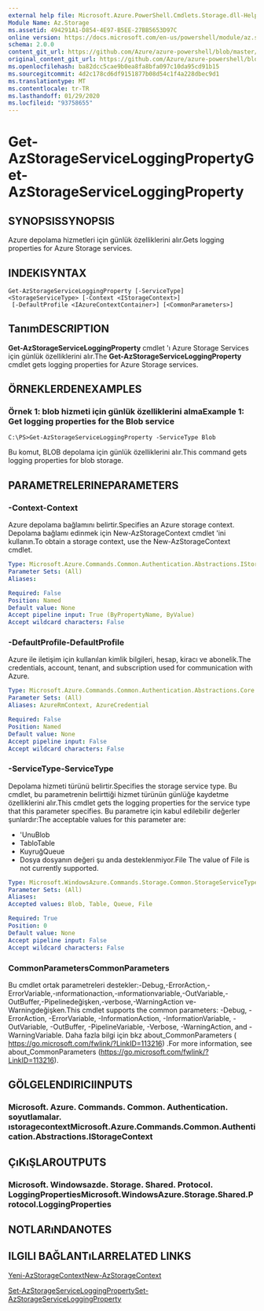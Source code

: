 ```yaml
---
external help file: Microsoft.Azure.PowerShell.Cmdlets.Storage.dll-Help.xml
Module Name: Az.Storage
ms.assetid: 494291A1-D854-4E97-B5EE-27BB5653D97C
online version: https://docs.microsoft.com/en-us/powershell/module/az.storage/get-azstorageserviceloggingproperty
schema: 2.0.0
content_git_url: https://github.com/Azure/azure-powershell/blob/master/src/Storage/Storage.Management/help/Get-AzStorageServiceLoggingProperty.md
original_content_git_url: https://github.com/Azure/azure-powershell/blob/master/src/Storage/Storage.Management/help/Get-AzStorageServiceLoggingProperty.md
ms.openlocfilehash: ba82dcc5cae9b0ea8fa8bfa097c10da95cd91b15
ms.sourcegitcommit: 4d2c178cd6df9151877b08d54c1f4a228dbec9d1
ms.translationtype: MT
ms.contentlocale: tr-TR
ms.lasthandoff: 01/29/2020
ms.locfileid: "93758655"
---
```

# <span data-ttu-id="934de-101">Get-AzStorageServiceLoggingProperty</span><span class="sxs-lookup"><span data-stu-id="934de-101">Get-AzStorageServiceLoggingProperty</span></span>

## <span data-ttu-id="934de-102">SYNOPSIS</span><span class="sxs-lookup"><span data-stu-id="934de-102">SYNOPSIS</span></span>
<span data-ttu-id="934de-103">Azure depolama hizmetleri için günlük özelliklerini alır.</span><span class="sxs-lookup"><span data-stu-id="934de-103">Gets logging properties for Azure Storage services.</span></span>

## <span data-ttu-id="934de-104">INDEKI</span><span class="sxs-lookup"><span data-stu-id="934de-104">SYNTAX</span></span>

```
Get-AzStorageServiceLoggingProperty [-ServiceType] <StorageServiceType> [-Context <IStorageContext>]
 [-DefaultProfile <IAzureContextContainer>] [<CommonParameters>]
```

## <span data-ttu-id="934de-105">Tanım</span><span class="sxs-lookup"><span data-stu-id="934de-105">DESCRIPTION</span></span>
<span data-ttu-id="934de-106">**Get-AzStorageServiceLoggingProperty** cmdlet 'ı Azure Storage Services için günlük özelliklerini alır.</span><span class="sxs-lookup"><span data-stu-id="934de-106">The **Get-AzStorageServiceLoggingProperty** cmdlet gets logging properties for Azure Storage services.</span></span>

## <span data-ttu-id="934de-107">ÖRNEKLERDEN</span><span class="sxs-lookup"><span data-stu-id="934de-107">EXAMPLES</span></span>

### <span data-ttu-id="934de-108">Örnek 1: blob hizmeti için günlük özelliklerini alma</span><span class="sxs-lookup"><span data-stu-id="934de-108">Example 1: Get logging properties for the Blob service</span></span>
```
C:\PS>Get-AzStorageServiceLoggingProperty -ServiceType Blob
```

<span data-ttu-id="934de-109">Bu komut, BLOB depolama için günlük özelliklerini alır.</span><span class="sxs-lookup"><span data-stu-id="934de-109">This command gets logging properties for blob storage.</span></span>

## <span data-ttu-id="934de-110">PARAMETRELERINE</span><span class="sxs-lookup"><span data-stu-id="934de-110">PARAMETERS</span></span>

### <span data-ttu-id="934de-111">-Context</span><span class="sxs-lookup"><span data-stu-id="934de-111">-Context</span></span>
<span data-ttu-id="934de-112">Azure depolama bağlamını belirtir.</span><span class="sxs-lookup"><span data-stu-id="934de-112">Specifies an Azure storage context.</span></span>
<span data-ttu-id="934de-113">Depolama bağlamı edinmek için New-AzStorageContext cmdlet 'ini kullanın.</span><span class="sxs-lookup"><span data-stu-id="934de-113">To obtain a storage context, use the New-AzStorageContext cmdlet.</span></span>

```yaml
Type: Microsoft.Azure.Commands.Common.Authentication.Abstractions.IStorageContext
Parameter Sets: (All)
Aliases:

Required: False
Position: Named
Default value: None
Accept pipeline input: True (ByPropertyName, ByValue)
Accept wildcard characters: False
```

### <span data-ttu-id="934de-114">-DefaultProfile</span><span class="sxs-lookup"><span data-stu-id="934de-114">-DefaultProfile</span></span>
<span data-ttu-id="934de-115">Azure ile iletişim için kullanılan kimlik bilgileri, hesap, kiracı ve abonelik.</span><span class="sxs-lookup"><span data-stu-id="934de-115">The credentials, account, tenant, and subscription used for communication with Azure.</span></span>

```yaml
Type: Microsoft.Azure.Commands.Common.Authentication.Abstractions.Core.IAzureContextContainer
Parameter Sets: (All)
Aliases: AzureRmContext, AzureCredential

Required: False
Position: Named
Default value: None
Accept pipeline input: False
Accept wildcard characters: False
```

### <span data-ttu-id="934de-116">-ServiceType</span><span class="sxs-lookup"><span data-stu-id="934de-116">-ServiceType</span></span>
<span data-ttu-id="934de-117">Depolama hizmeti türünü belirtir.</span><span class="sxs-lookup"><span data-stu-id="934de-117">Specifies the storage service type.</span></span>
<span data-ttu-id="934de-118">Bu cmdlet, bu parametrenin belirttiği hizmet türünün günlüğe kaydetme özelliklerini alır.</span><span class="sxs-lookup"><span data-stu-id="934de-118">This cmdlet gets the logging properties for the service type that this parameter specifies.</span></span>
<span data-ttu-id="934de-119">Bu parametre için kabul edilebilir değerler şunlardır:</span><span class="sxs-lookup"><span data-stu-id="934de-119">The acceptable values for this parameter are:</span></span>
- <span data-ttu-id="934de-120">'Unu</span><span class="sxs-lookup"><span data-stu-id="934de-120">Blob</span></span> 
- <span data-ttu-id="934de-121">Tablo</span><span class="sxs-lookup"><span data-stu-id="934de-121">Table</span></span>
- <span data-ttu-id="934de-122">Kuyruğ</span><span class="sxs-lookup"><span data-stu-id="934de-122">Queue</span></span>
- <span data-ttu-id="934de-123">Dosya dosyanın değeri şu anda desteklenmiyor.</span><span class="sxs-lookup"><span data-stu-id="934de-123">File The value of File is not currently supported.</span></span>

```yaml
Type: Microsoft.WindowsAzure.Commands.Storage.Common.StorageServiceType
Parameter Sets: (All)
Aliases:
Accepted values: Blob, Table, Queue, File

Required: True
Position: 0
Default value: None
Accept pipeline input: False
Accept wildcard characters: False
```

### <span data-ttu-id="934de-124">CommonParameters</span><span class="sxs-lookup"><span data-stu-id="934de-124">CommonParameters</span></span>
<span data-ttu-id="934de-125">Bu cmdlet ortak parametreleri destekler:-Debug,-ErrorAction,-ErrorVariable,-ınformationaction,-ınformationvariable,-OutVariable,-OutBuffer,-Pipelinedeğişken,-verbose,-WarningAction ve-Warningdeğişken.</span><span class="sxs-lookup"><span data-stu-id="934de-125">This cmdlet supports the common parameters: -Debug, -ErrorAction, -ErrorVariable, -InformationAction, -InformationVariable, -OutVariable, -OutBuffer, -PipelineVariable, -Verbose, -WarningAction, and -WarningVariable.</span></span> <span data-ttu-id="934de-126">Daha fazla bilgi için bkz about_CommonParameters ( https://go.microsoft.com/fwlink/?LinkID=113216) .</span><span class="sxs-lookup"><span data-stu-id="934de-126">For more information, see about_CommonParameters (https://go.microsoft.com/fwlink/?LinkID=113216).</span></span>

## <span data-ttu-id="934de-127">GÖLGELENDIRICI</span><span class="sxs-lookup"><span data-stu-id="934de-127">INPUTS</span></span>

### <span data-ttu-id="934de-128">Microsoft. Azure. Commands. Common. Authentication. soyutlamalar. ıstoragecontext</span><span class="sxs-lookup"><span data-stu-id="934de-128">Microsoft.Azure.Commands.Common.Authentication.Abstractions.IStorageContext</span></span>

## <span data-ttu-id="934de-129">ÇıKıŞLAR</span><span class="sxs-lookup"><span data-stu-id="934de-129">OUTPUTS</span></span>

### <span data-ttu-id="934de-130">Microsoft. Windowsazde. Storage. Shared. Protocol. LoggingProperties</span><span class="sxs-lookup"><span data-stu-id="934de-130">Microsoft.WindowsAzure.Storage.Shared.Protocol.LoggingProperties</span></span>

## <span data-ttu-id="934de-131">NOTLARıNDA</span><span class="sxs-lookup"><span data-stu-id="934de-131">NOTES</span></span>

## <span data-ttu-id="934de-132">ILGILI BAĞLANTıLAR</span><span class="sxs-lookup"><span data-stu-id="934de-132">RELATED LINKS</span></span>

[<span data-ttu-id="934de-133">Yeni-AzStorageContext</span><span class="sxs-lookup"><span data-stu-id="934de-133">New-AzStorageContext</span></span>](./New-AzStorageContext.md)

[<span data-ttu-id="934de-134">Set-AzStorageServiceLoggingProperty</span><span class="sxs-lookup"><span data-stu-id="934de-134">Set-AzStorageServiceLoggingProperty</span></span>](./Set-AzStorageServiceLoggingProperty.md)


